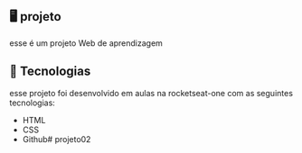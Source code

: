 <p align="center">
</p>

## 🖥️ projeto

esse é um projeto Web de aprendizagem

## 🚀 Tecnologias

esse projeto foi desenvolvido em aulas na rocketseat-one com as seguintes tecnologias:

- HTML
- CSS
- Github# projeto02
